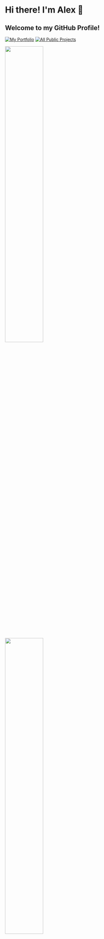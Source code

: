 <h1>Hi there! I'm Alex 👋</h1>
<h2>Welcome to my GitHub Profile!</h2>

[![My Portfolio](https://img.shields.io/badge/My_Portfolio-37a779?style=for-the-badge&color=758FD5)](https://alexrnguyen.github.io/)
[![All Public Projects](https://img.shields.io/badge/All_Public_Projects-37a779?style=for-the-badge&color=A284D1)](https://github.com/alexrnguyen?tab=repositories)

<img class="img" width = 50% src="https://github-readme-stats.vercel.app/api?username=alexrnguyen&show_icons=true&hide=stars&theme=tokyonight" />
<img class="img" width = 50% src="https://github-readme-streak-stats.herokuapp.com?user=alexrnguyen&theme=tokyonight" />

<h3>Languages and Tools:</h3>

[![Languages and Tools](https://skillicons.dev/icons?i=androidstudio,bootstrap,c,css,django,express,figma,firebase,git,heroku,html,java,js,jest,linux,materialui,mongodb,nginx,nodejs,postgres,python,react,sqlite,tailwind,ts,webpack)](https://skillicons.dev)

<h3>Contact Me:</h3>
<div align="left">
  <a href="https://www.linkedin.com/in/alexander-nguyen-it-pro/" target="blank"><img align="center" src="https://raw.githubusercontent.com/rahuldkjain/github-profile-readme-generator/master/src/images/icons/Social/linked-in-alt.svg" alt="Alex Nguyen" height="30" width="30" /></a>
  &nbsp;
  <a href="mailto:alexander.nguyen@shaw.ca" target="blank">
  <img align="center" src="https://github.com/alexrnguyen/alexrnguyen/assets/90285768/cbffb487-e796-422d-832a-26bec1a36651"alt="alexander.nguyen@shaw.ca" height="30" width="30" />
  </a>
</div>
